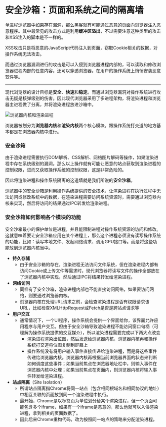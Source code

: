 # 安全沙箱：页面和系统之间的隔离墙

单进程浏览器中如果存在漏洞，那么黑客就有可能通过恶意的页面向浏览器注入恶意程序。其中最常见的攻击方式是利用**缓冲区溢出**，不过需要注意这种类型的攻击和XSS注入的脚本是不一样的。

​		XSS攻击只是将恶意的JavaScript代码注入到页面，窃取Cookie相关的数据，对操作系统无法攻击。

​		而通过浏览器漏洞进行的攻击是可以入侵到浏览器进程内部的，可以读取和修改浏览器进程内部的任意内容，还可以穿透浏览器，在用户的操作系统上悄悄安装恶意软件等。

---------

现代浏览器的设计目标是**安全**、**快速**和**稳定**。而通过浏览器漏洞对操作系统进行攻击无疑是核弹级别的伤害。因此现代浏览器采用了多进程架构，将渲染进程和浏览器主进程做了分离，并将渲染进程放进沙箱中。

![浏览器内核和渲染进程](https://user-images.githubusercontent.com/61226624/132233625-336d2779-af5b-49b4-915f-dd4d9deb9f2a.png)

浏览器被划分为**浏览器内核**和**渲染内核**两个核心模块。跟操作系统打交道的地方基本都是在浏览器内核中进行。

### 安全沙箱

由于渲染进程需要执行DOM解析、CSS解析、网络图片解码等操作，如果渲染进程中存在系统级别的漏洞，那么以上操作就有可能让恶意的站点获取到渲染进程的控制权限，进而又获取操作系统的控制权限，这是非常危险的。

因此将渲染进程和操作系统隔离的这道墙就是我们所说的**安全沙箱**。



浏览器中的安全沙箱是利用操作系统提供的安全技术，让渲染进程在执行过程中无法访问或修改系统中的数据，在渲染进程需要访问系统资源时，需要通过浏览器内核来实现，然后将访问的结果通过IPC转发给渲染进程。

### 安全沙箱如何影响各个模块的功能

安全沙箱最小的保护单位是进程，并且能限制进程对操作系统资源的访问和修改。这就意味着要让安全沙箱应用在某个进程上，那么这个进程必须没有读写操作系统的功能，比如：读写本地文件、发起网络请求、调用GPU接口等。而是将这些功能放到浏览器内核当中。

* **持久存储**
  * 由于安全沙箱的存在，渲染进程无法访问文件系统，但在渲染进程内部有访问Cookie或上传文件等需求时，现代浏览器将读写文件的操作全部放在了浏览器内核中实现，然后通过IPC将结果转发给渲染进程。
* **网络访问**
  * 同样有了安全沙箱，渲染进程内部也不能直接访问网络，如果要访问网络，则要通过浏览器内核。
  * 浏览器内核在处理URL请求之前，会检查渲染进程是否有权限请求该URL，比如检查XMLHttpRequest或Fetch是否是跨站点请求等
* **用户交互**
  * 通常情况下，一个UI程序，操作系统会提供一个界面给你，该界面允许应用程序与用户交互。但由于安全沙箱导致渲染进程不能访问窗口句柄（可理解为操作系统提供的交互媒介），所以渲染进程需要完成以下两大点改变
    * 渲染进程渲染出位图，然后发送给浏览器内核，浏览器内核再和操作系统打交道将位图复制到屏幕上
    * 操作系统没有将用户输入事件直接传递给渲染进程，而是将这些事件传递给浏览器内核。浏览器内核再根据当前浏览器界面的状态来判断如何调度这些事件；如果当前焦点在浏览器地址栏中，则输入事件在浏览器内核中处理；如果当前焦点在页面内，则浏览器内核将输入事件转发给渲染进程。
* **站点隔离**（Site Isolation）
  * 所谓站点隔离指Chrome将同一站点（包含相同根域名和相同协议的地址）中相互关联的页面放到同一个渲染进程中执行。
  * 最开始，Chrome是以标签页为单位划分给某个渲染进程，但一个页面可能包含多个iframe，如果有一个iframe是恶意的，那么他就可以入侵渲染进程，拿到相关的页面数据了。
  * 因此后来Chrome重构代码，改为按照同一站点的策略来分配渲染进程。
